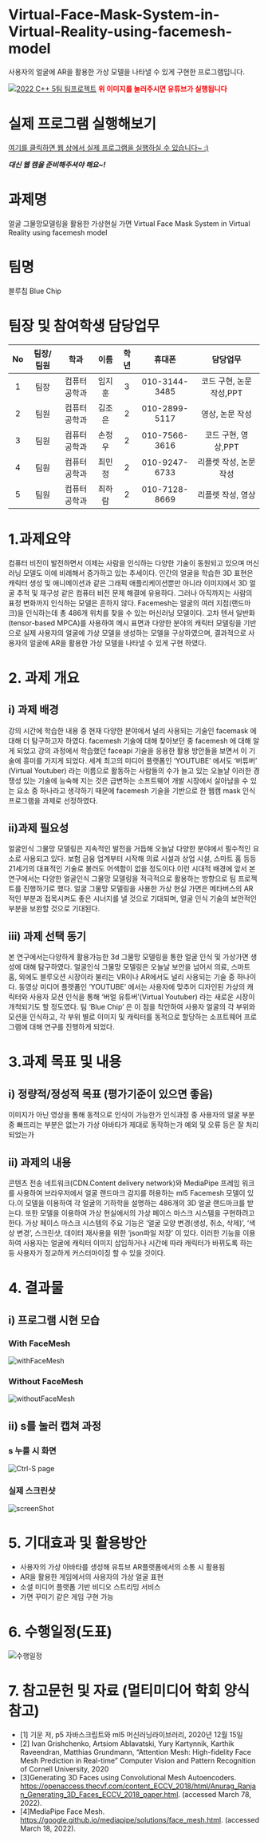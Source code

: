 # Virtual-Face-Mask-System-in-Virtual-Reality-using-facemesh-model
 사용자의 얼굴에 AR을 활용한 가상 모델을 나타낼 수 있게 구현한 프로그램입니다.

[![2022 C++ 5팀 팀프로젝트](http://img.youtube.com/vi/fNhDcDRrdko/0.jpg)](https://youtu.be/fNhDcDRrdko?t=0s) 
<span style="color:red">
**위 이미지를 눌러주시면 유튜브가 실행됩니다**
</span>

# 실제 프로그램 실행해보기
[여기를 클릭하면 웹 상에서 실제 프로그램을 실행하실 수 있습니다~ :)](https://editor.p5js.org/lonelynight1026/full/JVLzczC08 "페이스메쉬모델")

***대신 웹 캠을 준비해주셔야 해요~!***

# 과제명
얼굴 그물망모델링을 활용한 가상현실 가면
Virtual Face Mask System in Virtual Reality using facemesh model

# 팀명 
블루칩 Blue Chip

# 팀장 및 참여학생 담당업무
|No|팀장/팀원|학과|이름|학년|휴대폰|담당업무|
|:---:|:---:|:---:|:---:|:---:|:---:|:---:|
|1|팀장|컴퓨터공학과|임지훈|3|010-3144-3485|코드 구현, 논문 작성,PPT|
|2|팀원|컴퓨터공학과|김조은|2|010-2899-5117|영상, 논문 작성|
|3|팀원|컴퓨터공학과|손정우|2|010-7566-3616|코드 구현, 영상,PPT|
|4|팀원|컴퓨터공학과|최민정|2|010-9247-6733|리플렛 작성, 논문 작성|
|5|팀원|컴퓨터공학과|최하람|2|010-7128-8669|리플렛 작성, 영상|

# 1.과제요약

 컴퓨터 비전이 발전하면서 이제는 사람을 인식하는 다양한 기술이 동원되고 있으며 머신러닝 모델도 이에 비례해서 증가하고 있는 추세이다. 인간의 얼굴을 학습한 3D 표현은 캐릭터 생성 및 애니메이션과 같은 그래픽 애플리케이션뿐만 아니라 이미지에서 3D 얼굴 추적 및 재구성 같은 컴퓨터 비전 문제 해결에 유용하다. 그러나 아직까지는 사람의 표정 변화까지 인식하는 모델은 흔하지 않다.
 Facemesh는 얼굴의 여러 지점(랜드마크)을 인식하는데 총 486개 위치를 찾을 수 있는 머신러닝 모델이다. 고차 텐서 일반화(tensor-based MPCA)를 사용하여 메시 표면과 다양한 분야의 캐릭터 모델링을 기반으로 실제 사용자의 얼굴에 가상 모델을 생성하는 모델을 구상하였으며, 결과적으로 사용자의 얼굴에 AR을 활용한 가상 모델을 나타낼 수 있게 구현 하였다.

# 2. 과제 개요


## i) 과제 배경 
 강의 시간에 학습한 내용 중 현재 다양한 분야에서 널리 사용되는 기술인 facemask 에 대해 더 탐구하고자 하였다. facemesh 기술에 대해 찾아보던 중 facemesh 에 대해 알게 되었고 강의 과정에서 학습했던 faceapi 기술을 응용한 활용 방안들을 보면서 이 기술에 흥미를 가지게 되었다. 세계 최고의 미디어 플랫폼인 ‘YOUTUBE’ 에서도 ‘버튜버’ (Virtual Youtuber) 라는 이름으로 활동하는 사람들의 수가 늘고 있는 오늘날 이러한 경쟁성 있는 기술에 능숙해 지는 것은 급변하는 소프트웨어 개발 시장에서 살아남을 수 있는 요소 중 하나라고 생각하기 때문에 facemesh 기술을 기반으로 한 웹캠 mask 인식 프로그램을 과제로 선정하였다.

## ii)과제 필요성  
 얼굴인식 그물망 모델링은 지속적인 발전을 거듭해 오늘날 다양한 분야에서 필수적인 요소로 사용되고 있다. 보험 금융 업계부터 시작해 의료 시설과 상업 시설, 스마트 홈 등등 21세기의 대표적인 기술로 불러도 어색함이 없을 정도이다.이런 시대적 배경에 앞서 본 연구에서는 다양한 얼굴인식 그물망 모델링을 적극적으로 활용하는 방향으로 팀 프로젝트를 진행하기로 했다. 
  얼굴 그물망 모델링을 사용한 가상 현실 가면은 메타버스의 AR 적인 부분과 접목시켜도 좋은 시너지를 낼 것으로 기대되며, 얼굴 인식 기술의 보안적인 부분을 보완할 것으로 기대된다. 

## iii) 과제 선택 동기 
 본 연구에서는다양하게 활용가능한 3d 그물망 모델링을 통한 얼굴 인식 및 가상가면 생성에 대해 탐구하였다. 얼굴인식 그물망 모델링은 오늘날 보안을 넘어서 의료, 스마트 홈, 외에도 블루오션 시장이라 불리는 VR이나 AR에서도 널리 사용되는 기술 중 하나이다. 동영상 미디어 플랫폼인 ‘YOUTUBE’ 에서는 사용자에 맞추어 디자인된 가상의 캐릭터와 사용자 모션 인식을 통해 ‘버얼 유튜버’(Virtual Youtuber) 라는 새로운 시장이 개척되기도 할 정도였다. 팀 ‘Blue Chip’ 은 이 점을 착안하여 사용자 얼굴의 각 부위와 모션을 인식하고, 각 부위 별로 이미지 및 캐릭터를 동적으로 할당하는 소프트웨어 프로그램에 대해 연구를 진행하게 되었다. 



# 3.과제 목표 및 내용



## i) 정량적/정성적 목표 (평가기준이 있으면 좋음)


이미지가 아닌 영상을 통해 동적으로 인식이 가능한가
인식과정 중 사용자의 얼굴 부분 중 빠뜨리는 부분은 없는가
가상 아바타가 제대로 동작하는가
예외 및 오류 등은 잘 처리되었는가

## ii) 과제의 내용

 콘텐츠 전송 네트워크(CDN.Content delivery network)와 MediaPipe 프레임 워크를 사용하여 브라우저에서 얼굴 랜드마크 감지를 허용하는 ml5 Facemesh 모델이 있다.이 모델을 이용하여 각 얼굴의 기하학을 설명하는 486개의 3D 얼굴 랜드마크를 받는다. 
 또한 모델을 이용하여 가상 현실에서의 가상 페이스 마스크 시스템을 구현하려고 한다. 가상 페이스 마스크 시스템의 주요 기능은 ‘얼굴 모양 변경(생성, 취소, 삭제)’,  ‘색상 변경’,  스크린샷, 데이터 재사용을 위한 ‘json파일 저장’ 이 있다.
 이러한 기능을 이용하여 사용자는 얼굴에 캐릭터 이미지 삽입하거나 시간에 따라 캐릭터가 바뀌도록 하는 등 사용자가 정교하게 커스터마이징 할 수 있을 것이다.



# 4. 결과물
## i) 프로그램 시현 모습
### With FaceMesh
![withFaceMesh](https://user-images.githubusercontent.com/75259783/170848006-1dad31d2-d990-4b6d-b18a-fcff19d0c76d.jpg)
### Without FaceMesh
![withoutFaceMesh](https://user-images.githubusercontent.com/75259783/170848008-1785dbc0-e105-44a6-988a-059778dd5b91.jpg)

## ii) s를 눌러 캡쳐 과정
### s 누를 시 화면
![Ctrl-S page](https://user-images.githubusercontent.com/75259783/170848004-147cc4a7-1e29-4994-a3b8-4cf89b166c43.jpg)
### 실제 스크린샷
![screenShot](https://user-images.githubusercontent.com/75259783/170848005-71df69c3-863f-41f3-891a-6dfc72e60cc0.png)

# 5. 기대효과 및 활용방안
- 사용자의 가상 아바타를 생성해 유튜브 AR플랫폼에서의 소통 시 활용됨
- AR을 활용한 게임에서의 사용자의 가상 얼굴 표현
- 소셜 미디어 플랫폼 기반 비디오 스트리밍 서비스
- 가면 꾸미기 같은 게임 구현 가능

# 6. 수행일정(도표)
![수행일정](https://user-images.githubusercontent.com/75259783/170848074-f6273938-db89-4f4f-82e3-6c79fe1e141a.png)

# 7. 참고문헌 및 자료 (멀티미디어 학회 양식 참고)

- [1] 기운 저, p5 자바스크립트와 ml5 머신러닝라이브러리, 2020년 12월 15일
- [2] Ivan Grishchenko, Artsiom Ablavatski, Yury Kartynnik, Karthik Raveendran, Matthias Grundmann, “Attention Mesh: High-fidelity Face Mesh Prediction in Real-time” Computer Vision and Pattern Recognition of Cornell University, 2020
- [3]Generating 3D Faces using Convolutional Mesh Autoencoders. https://openaccess.thecvf.com/content_ECCV_2018/html/Anurag_Ranjan_Generating_3D_Faces_ECCV_2018_paper.html. (accessed March 78, 2022).
- [4]MediaPipe Face Mesh.  https://google.github.io/mediapipe/solutions/face_mesh.html.  (accessed March 18, 2022).
